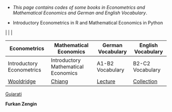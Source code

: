* _This page contains codes of some books in Econometrics and Mathematical Economics and German and English Vocabulary_.
 
* Introductory Econometrics in R and Mathematical Economics in Python
 

|
|
|


 
Econometrics    |     Mathematical Economics    |       German Vocabulary |  English Vocabulary
------------    |   -------------               |   -------------               |              -------------
Introductory Econometrics    |    Introductory Mathematical Economics     | A1-B2 Vocabulary |   B2-C2 Vocabulary
[Wooldridge](https://github.com/tatanik501/EconL/files/7335321/WOOLDRIDGE.pdf)|[Chiang](https://github.com/tatanik501/EconL/files/7335326/CHIANG.pdf)| [Lecture](https://github.com/tatanik501/EconL/files/7335342/german.pdf)| [Collection](https://github.com/tatanik501/EconL/files/7135133/combinepdf.pdf)
[Gujarati](https://github.com/tatanik501/EconL/files/7335352/GUJ.pdf)






**Furkan Zengin**

                
                

